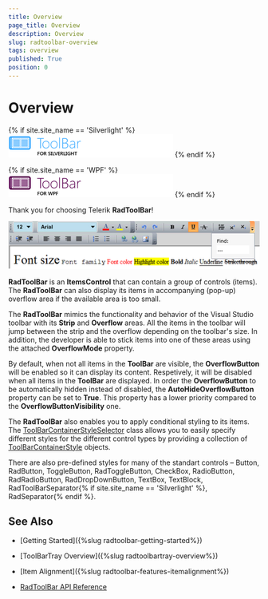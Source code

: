 ```yaml
---
title: Overview
page_title: Overview
description: Overview
slug: radtoolbar-overview
tags: overview
published: True
position: 0
---
```


# Overview

{% if site.site_name == 'Silverlight' %}
![RadToolBar Silevrlight Icon](images/toolbar_sl_icon.png)
{% endif %}

{% if site.site_name == 'WPF' %}
![RadToolBar WPF Icon](images/toolbar_wpf_icon.png)
{% endif %}

Thank you for choosing Telerik __RadToolBar__!

![RadToolBar](images/RadToolBar.png)

__RadToolBar__ is an __ItemsControl__ that can contain a group of controls (items). The __RadToolBar__ can also display its items in accompanying (pop-up) overflow area if the available area is too small.

The __RadToolBar__ mimics the functionality and behavior of the Visual Studio toolbar with its __Strip__ and __Overflow__ areas. All the items in the toolbar will jump between the strip and the overflow depending on the toolbar's size. In addition, the developer is able to stick items into one of these areas using the attached __OverflowMode__ property.

By default, when not all items in the __ToolBar__ are visible, the __OverflowButton__ will be enabled so it can display its content. Respetively, it will be disabled when all items in the __ToolBar__ are displayed. In order the __OverflowButton__ to be automatically hidden instead of disabled, the __AutoHideOverflowButton__ property can be set to __True__. This property has a lower priority compared to the __OverflowButtonVisibility__ one.

The __RadToolBar__ also enables you to apply conditional styling to its items. The [ToolBarContainerStyleSelector](https://docs.telerik.com/devtools/wpf/api/html/t_telerik_windows_controls_toolbarcontainerstyleselector.htm) class allows you to easily specify different styles for the different control types by providing a collection of [ToolBarContainerStyle](https://docs.telerik.com/devtools/wpf/api/html/t_telerik_windows_controls_toolbarcontainerstyle.htm) objects.

There are also pre-defined styles for many of the standart controls – Button, RadButton, ToggleButton, RadToggleButton, CheckBox, RadioButton, RadRadioButton, RadDropDownButton, TextBox, TextBlock, RadToolBarSeparator{% if site.site_name == 'Silverlight' %}, RadSeparator{% endif %}.

## See Also

 * [Getting Started]({%slug radtoolbar-getting-started%})

 * [ToolBarTray Overview]({%slug radtoolbartray-overview%})

 * [Item Alignment]({%slug radtoolbar-features-itemalignment%})

 * [RadToolBar API Reference](https://docs.telerik.com/devtools/wpf/api/html/t_telerik_windows_controls_radtoolbar.htm)